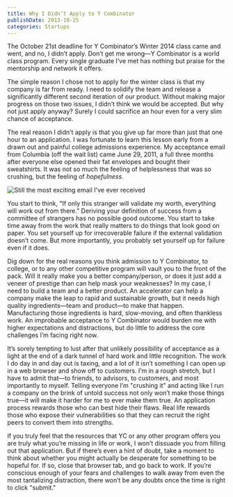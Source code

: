 ```yaml
---
title: Why I Didn’t Apply to Y Combinator
publishDate: 2013-10-25
categories: Startups
---
```


The October 21st deadline for Y Combinator’s Winter 2014 class came and went, and no, I didn’t apply. Don’t get me wrong—Y Combinator is a world class program. Every single graduate I’ve met has nothing but praise for the mentorship and network it offers.

The simple reason I chose not to apply for the winter class is that my company is far from ready. I need to solidify the team and release a significantly different second iteration of our product. Without making major progress on those two issues, I didn’t think we would be accepted. But why not just apply anyway? Surely I could sacrifice an hour even for a very slim chance of acceptance.

The real reason I didn’t apply is that you give up far more than just that one hour to an application. I was fortunate to learn this lesson early from a drawn out and painful college admissions experience. My acceptance email from Columbia (off the wait list) came June 29, 2011, a full three months after everyone else opened their fat envelopes and bought their sweatshirts. It was not so much the feeling of helplessness that was so crushing, but the feeling of *hopefulness*.

![Still the most exciting email I've ever received](/images/columbia-admissions-email.png)

You start to think, "If only this stranger will validate my worth, everything will work out from there." Deriving your definition of success from a committee of strangers has no possible good outcome. You start to take time away from the work that really matters to do things that look good on paper. You set yourself up for irrecoverable failure if the external validation doesn’t come. But more importantly, you probably set yourself up for failure even if it does.

Dig down for the real reasons you think admission to Y Combinator, to college, or to any other competitive program will vault you to the front of the pack. Will it really make you a better company/person, or does it just add a veneer of prestige than can help mask your weaknesses? In my case, I need to build a team and a better product. An accelerator can help a company make the leap to rapid and sustainable growth, but it needs high quality ingredients—team and product—to make that happen. Manufacturing those ingredients is hard, slow-moving, and often thankless work. An improbable acceptance to Y Combinator would burden me with higher expectations and distractions, but do little to address the core challenges I’m facing right now.

It’s sorely tempting to lust after that unlikely possibility of acceptance as a light at the end of a dark tunnel of hard work and little recognition. The work I do day in and day out is taxing, and a lot of it isn’t something I can open up in a web browser and show off to customers. I’m in a rough stretch, but I have to admit that—to friends, to advisors, to customers, and most importantly to myself. Telling everyone I’m "crushing it" and acting like I run a company on the brink of untold success not only won’t make those things true—it will make it harder for me to ever make them true. An application process rewards those who can best hide their flaws. Real life rewards those who expose their vulnerabilities so that they can recruit the right peers to convert them into strengths.

If you truly feel that the resources that YC or any other program offers you are truly what you’re missing in life or work, I won’t dissuade you from filling out that application. But if there’s even a hint of doubt, take a moment to think about whether you might actually be desperate for something to be hopeful for. If so, close that browser tab, and go back to work. If you’re conscious enough of your fears and challenges to walk away from even the most tantalizing distraction, there won’t be any doubts once the time is right to click "submit."